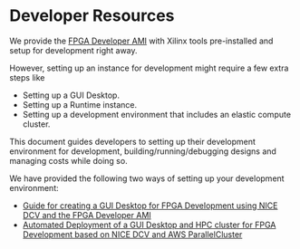 # Developer Resources

We provide the [FPGA Developer AMI](https://aws.amazon.com/marketplace/pp/B06VVYBLZZ) with Xilinx tools pre-installed and setup for development right away.

However, setting up an instance for development might require a few extra steps like 
* Setting up a GUI Desktop.
* Setting up a Runtime instance.
* Setting up a development environment that includes an elastic compute cluster.

This document guides developers to setting up their development environment for development, 
building/running/debugging designs and managing costs while doing so.

We have provided the following two ways of setting up your development environment:
* [Guide for creating a GUI Desktop for FPGA Development using NICE DCV and the FPGA Developer AMI](DCV.md)
* [Automated Deployment of a GUI Desktop and HPC cluster for FPGA Development based on NICE DCV and AWS ParallelCluster](DCV_with_ParallelCluster.md)